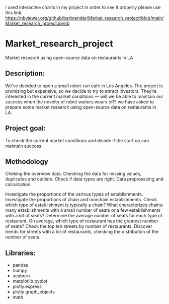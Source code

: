 I used interactive charts in my project in order to see it properly please use this link:
https://nbviewer.org/github/barbrender/Market_research_project/blob/main/Market_research_project.ipynb

# Market_research_project
Market research using open-source data on restaurants in LA

## Description:
We’ve decided to open a small robot-run cafe in Los Angeles. The project is promising but expensive, so we decide to try to attract investors. They’re interested in the current market conditions — will we be able to maintain our success when the novelty of robot waiters wears off? we have asked to prepare some market research using open-source data on restaurants in LA.

## Project goal:
To check the current market conditions and decide if the start up can maintain success.

## Methodology
Cheking the overview data.
Checking the data for missing values, duplicates and outliers.
Check if data types are right.
Data preprosscing and calculcation.

Investigate the proportions of the various types of establishments.
Investigate the proportions of chain and nonchain establishments.
Check which type of establishment is typically a chain?
What characterizes chains: many establishments with a small number of seats or a few establishments with a lot of seats?
Determine the average number of seats for each type of restaurant.
On average, which type of restaurant has the greatest number of seats?
Check the top ten streets by number of restaurants.
Discover trends for streets with a lot of restaurants, checking the distribution of the number of seats.

## Libraries:
- pandas
- numpy
- seaborn
- matplotlib.pyplot
- plotly.express
- plotly graph_objects
- math

